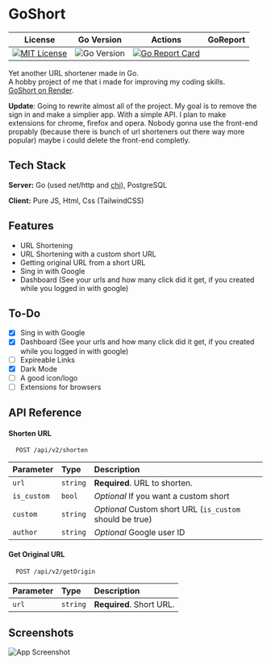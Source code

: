 
# GoShort
License             |  Go Version | Actions | GoReport
:-------------------------:|:-------------------------:|:--:|:--:
[![MIT License](https://img.shields.io/github/license/batt0s/goshort?style=flat-square)](https://github.com/batt0s/goshort/blob/master/LICENSE) | ![Go Version](https://img.shields.io/github/go-mod/go-version/batt0s/goshort/master?label=Go%20Version&logo=go&style=flat-square) | [![Go Report Card](https://goreportcard.com/badge/github.com/batt0s/goshort)](https://goreportcard.com/report/github.com/batt0s/goshort)

Yet another URL shortener made in Go. <br>
A hobby project of me that i made for improving my coding skills. <br>
[GoShort on Render](https://goshort.onrender.com/).


**Update**: Going to rewrite almost all of the project. My goal is to remove the sign in and make a simplier app. With a simple API. I plan to make extensions for chrome, firefox and opera. Nobody gonna use the front-end propably (because there is bunch of url shorteners out there way more popular) maybe i could delete the front-end completly. 

## Tech Stack

**Server:** Go (used net/http and [chi](https://github.com/go-chi/chi)), PostgreSQL

**Client:** Pure JS, Html, Css (TailwindCSS)


## Features

- URL Shortening
- URL Shortening with a custom short URL
- Getting original URL from a short URL
- Sing in with Google
- Dashboard (See your urls and how many click did it get, if you created while you logged in with google)


## To-Do
- [x] Sing in with Google
- [x] Dashboard (See your urls and how many click did it get, if you created while you logged in with google)
- [ ] Expireable Links
- [x] Dark Mode
- [ ] A good icon/logo
- [ ] Extensions for browsers

## API Reference

#### Shorten URL

```
  POST /api/v2/shorten
```

| Parameter | Type     | Description                |
| :-------- | :------- | :------------------------- |
| `url` | `string` | **Required**. URL to shorten. |
| `is_custom` | `bool` | *Optional* If you want a custom short |
| `custom` | `string` | *Optional* Custom short URL (`is_custom` should be true) |
| `author` | `string` | *Optional* Google user ID |



#### Get Original URL

```
  POST /api/v2/getOrigin
```


| Parameter | Type     | Description                |
| :-------- | :------- | :------------------------- |
| `url` | `string` | **Required**. Short URL. |


## Screenshots

![App Screenshot](https://i.imgur.com/9qoWbQd.png)
